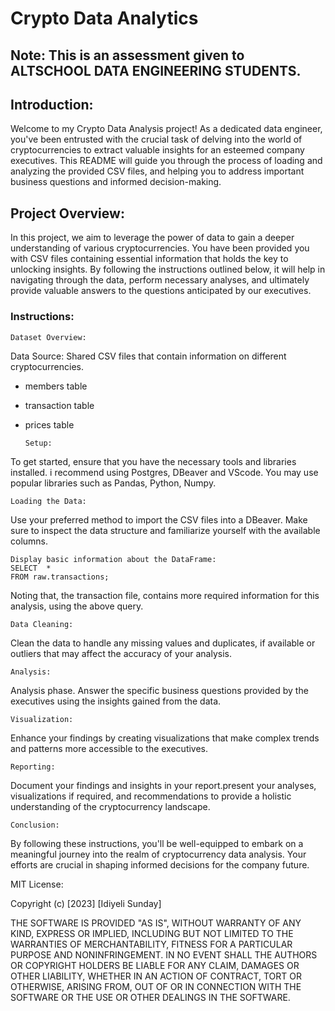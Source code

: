 # Crypto Data Analytics

## Note: This is an assessment given to ALTSCHOOL DATA ENGINEERING STUDENTS.

## Introduction:
Welcome to my Crypto Data Analysis project! As a dedicated data engineer, you've been entrusted with the crucial task of delving into the world of cryptocurrencies to extract valuable insights for an esteemed company executives. This README will guide you through the process of loading and analyzing the provided CSV files, and helping you to address important business questions and informed decision-making.

## Project Overview:

In this project, we aim to leverage the power of data to gain a deeper understanding of various cryptocurrencies. You have been provided you with CSV files containing essential information that holds the key to unlocking insights. By following the instructions outlined below, it will help in navigating through the data, perform necessary analyses, and ultimately provide valuable answers to the questions anticipated by our executives.

### Instructions:

    Dataset Overview:

Data Source: 
Shared CSV files that contain information on different cryptocurrencies.
- members table 
- transaction table
- prices table




    
    
    
    
      Setup:

To get started, ensure that you have the necessary tools and libraries installed. i recommend using Postgres, DBeaver and VScode. You may use popular libraries such as Pandas, Python, Numpy.

    Loading the Data:
Use your preferred method to import the CSV files into a DBeaver. Make sure to inspect the data structure and familiarize yourself with the available columns.

    Display basic information about the DataFrame:
    SELECT  * 
    FROM raw.transactions;

Noting that, the transaction file, contains more required information for this analysis, using the above query.




    Data Cleaning:

Clean the data to handle any missing values and duplicates, if available or outliers that may affect the accuracy of your analysis.

    Analysis:
Analysis phase. Answer the specific business questions provided by the executives using the insights gained from the data.

    Visualization:

Enhance your findings by creating visualizations that make complex trends and patterns more accessible to the executives.

    Reporting:
Document your findings and insights in your report.present your analyses, visualizations if required, and recommendations to provide a holistic understanding of the cryptocurrency landscape.

    Conclusion:
By following these instructions, you'll be well-equipped to embark on a meaningful journey into the realm of cryptocurrency data analysis. Your efforts are crucial in shaping informed decisions for the company future.




MIT License:

Copyright (c) [2023] [Idiyeli Sunday]

THE SOFTWARE IS PROVIDED "AS IS", WITHOUT WARRANTY OF ANY KIND, EXPRESS OR IMPLIED, INCLUDING BUT NOT LIMITED TO THE WARRANTIES OF MERCHANTABILITY, FITNESS FOR A PARTICULAR PURPOSE AND NONINFRINGEMENT. IN NO EVENT SHALL THE AUTHORS OR COPYRIGHT HOLDERS BE LIABLE FOR ANY CLAIM, DAMAGES OR OTHER LIABILITY, WHETHER IN AN ACTION OF CONTRACT, TORT OR OTHERWISE, ARISING FROM, OUT OF OR IN CONNECTION WITH THE SOFTWARE OR THE USE OR OTHER DEALINGS IN THE SOFTWARE.

